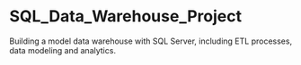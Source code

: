 # SQL_Data_Warehouse_Project
Building a model data warehouse with SQL Server, including ETL processes, data modeling and analytics.
